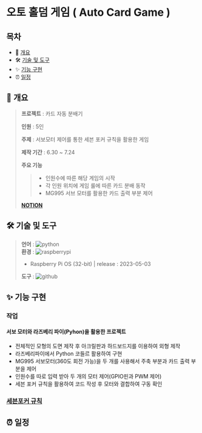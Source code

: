 # 오토 홀덤 게임 ( Auto Card Game )

## 목차
*  📝 [개요](#-개요)
*  🛠 [기술 및 도구](#-기술-및-도구)
*  ✨ [기능 구현](#-기능-구현)
*  ⏰ [일정](#-일정)

## **📝 개요**
> **프로젝트** : 카드 자동 분배기
>
> **인원** : 5인
> 
> **주제** : 서보모터 제어를 통한 세븐 포커 규칙을 활용한 게임
> 
> **제작 기간** : 6.30 ~ 7.24
> 
> **주요 기능**   
> > * 인원수에 따른 해당 게임의 시작   
> > * 각 인원 위치에 게임 룰에 따른 카드 분배 동작
> > * MG995 서브 모터를 활용한 카드 출력 부분 제어
>
> [**NOTION**](https://www.notion.so/db9bc874b60b441797a1a5883396fe31?pvs=4)



## **🛠 기술 및 도구**   
> **언어** : <img alt="python" src ="https://img.shields.io/badge/python-3776AB.svg?&style=flat-square&logo=python&logoColor=white"/>   
> **환경** : <img alt="raspberrypi" src ="https://img.shields.io/badge/raspberrypi-A22846.svg?&style=flat-square&logo=raspberrypi&logoColor=white"/>
> - Raspberry Pi OS (32-bit) | release : 2023-05-03
>
> **도구** : <img alt="github" src ="https://img.shields.io/badge/github-181717.svg?&style=flat-square&logo=github&logoColor=white"/>   


## **✨ 기능 구현**
### 작업
#### 서보 모터와 라즈베리 파이(Pyhon)을 활용한 프로젝트
* 전체적인 모형의 도면 제작 후 아크릴판과 하드보드지를 이용하여 외형 제작
* 라즈베리파이에서 Python 코들르 활용하여 구현
* MG995 서보모터(360도 회전 가능)을 두 개를 사용해서 주축 부분과 카드 출력 부분을 제어
* 인원수를 따로 입력 받아 두 개의 모터 제어(GPIO핀과 PWM 제어)
* 세븐 포커 규칙을 활용하여 코드 작성 후 모터와 결합하여 구동 확인

### [세븐포커 규칙](Seven_Rule.md)

## **⏰ 일정**


